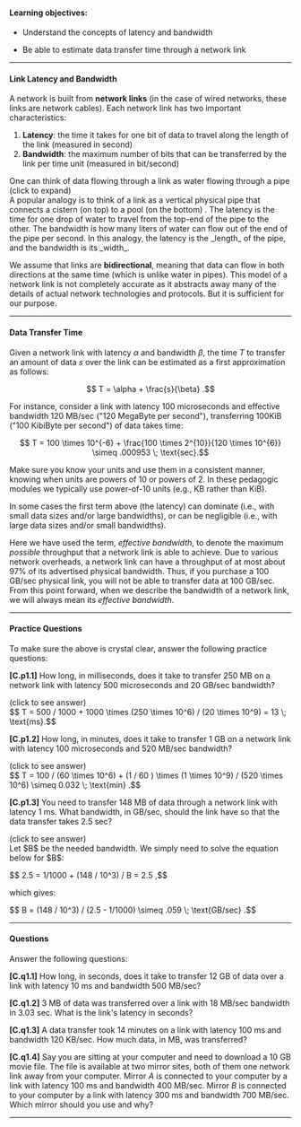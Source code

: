 
#### Learning objectives:

  - Understand the concepts of latency and bandwidth

  - Be able to estimate data transfer time through a network link

---

#### Link Latency and Bandwidth

A network is built from **network links** (in the case of wired
networks, these links are network cables). 
Each network link has two important characteristics:

  1. **Latency**: the time it takes for one bit of data to travel along the length of the link (measured in second)
  2. **Bandwidth**: the maximum number of bits that can be transferred by the link per time unit (measured in bit/second)

<div class="ui accordion fluid">
  <div class="title">
    <i class="dropdown icon"></i>
    One can think of data flowing through a link as water flowing
through a pipe (click to expand)
  </div>
  <div markdown="1" class="ui segment content">
A popular analogy is to think of a link as a vertical physical pipe
that connects a cistern  (on top) to a pool (on the bottom) .  The
latency is the time for one drop of water to travel from the top-end of
the pipe to the other. The bandwidth is how many liters of water can
flow out of the end of the pipe per second.  In this analogy, the
latency is the _length_ of the pipe, and the bandwidth is its _width_.
</div>
</div>

<p> </p>

We assume that links are **bidirectional**, meaning that data can flow in
both directions at the same time (which is unlike water in pipes).  This
model of a network link is not completely accurate as it abstracts away
many of the details of actual network technologies and protocols.  But it
is sufficient for our purpose.




---

#### Data Transfer Time

Given a network link with latency $\alpha$ and bandwidth $\beta$, the time
$T$ to transfer an amount of data $s$ over the link can be estimated as a first
approximation as follows:

$$ T = \alpha + \frac{s}{\beta} .$$


For instance, consider a link with latency 100 microseconds and effective bandwidth
120 MB/sec ("120 MegaByte per second"), transferring 100KiB ("100 KibiByte per second") of data takes time: 

$$ T = 100 \times 10^{-6} + \frac{100 \times 2^{10}}{120 \times 10^{6}}  \simeq .000953 \; \text{sec}.$$

Make sure you know your units and use them in a consistent manner, knowing when units are powers of 10 
or powers of 2. In these pedagogic modules we typically use power-of-10 units (e.g., KB rather than KiB). 

In some cases the first term above (the latency) can dominate (i.e., with
small data sizes and/or large bandwidths), or can be negligible (i.e., with
large data sizes and/or small bandwidths).

Here we have used the term, *effective bandwidth*, to denote the maximum
*possible* throughput that a network link is able to achieve. Due to
various network overheads, a network link can have a throughput of at most
about 97% of its advertised physical bandwidth. Thus, if you purchase a 100
GB/sec physical link, you will not be able to transfer data at 100 GB/sec.
From this point forward, when we describe the bandwidth of a network link,
we will always mean its *effective bandwidth*.


---

#### Practice Questions

To make sure the above is crystal clear, answer the following practice questions:

**[C.p1.1]** How long, in milliseconds, does it take to transfer 250 MB on a network link with latency 500 microseconds and 20 GB/sec bandwidth?
<div class="ui accordion fluid">
  <div class="title">
    <i class="dropdown icon"></i>
    (click to see answer)
  </div>
  <div markdown="1" class="ui segment content">
   $$ T = 500 / 1000 + 1000 \times (250 \times 10^6) / (20 \times 10^9) = 13 \; \text{ms}.$$
  </div>
</div>

<p> </p>

**[C.p1.2]** How long, in minutes, does it take to transfer 1 GB on a network link with latency 100 microseconds and 520 MB/sec bandwidth?
<div class="ui accordion fluid">
  <div class=" title">
    <i class="dropdown icon"></i>
    (click to see answer)
  </div>
  <div markdown="1" class="ui segment content">
   $$ T = 100 / (60 \times 10^6) + (1 / 60 ) \times (1 \times 10^9) / (520 \times 10^6) \simeq 0.032 \; \text{min} .$$
  </div>
</div>

<p> </p>

**[C.p1.3]** You need to transfer 148 MB of data through a network link with latency 1 ms. What bandwidth, in GB/sec, should the link have so that the data transfer takes 2.5 sec?
<div class="ui accordion fluid">
  <div class=" title">
    <i class="dropdown icon"></i>
    (click to see answer)
  </div>
  <div markdown="1" class="ui segment content">
   Let $B$ be the needed bandwidth. We simply need to solve the equation below for $B$:  
<p>$$ 2.5 = 1/1000  + (148 / 10^3) / B  = 2.5 ,$$</p>
   which gives:
<p>$$ B = (148 / 10^3) / (2.5 - 1/1000) \simeq .059 \; \text{GB/sec} .$$</p>

  </div>
</div>

---

#### Questions

Answer the following questions:

**[C.q1.1]** How long, in seconds, does it take to transfer 12 GB of data
over a link with latency 10 ms and bandwidth 500 MB/sec?

<p> </p>

**[C.q1.2]** 3 MB of data was transferred over a link with 18 MB/sec
bandwidth in 3.03 sec. What is the link's latency in seconds?

<p> </p>


**[C.q1.3]** A data transfer took 14 minutes on a link with 
latency 100 ms and bandwidth 120 KB/sec. How much data, in MB, was transferred?


<p> </p>

**[C.q1.4]** Say you are sitting at your computer and need to download a 10
GB movie file. The file is available at two mirror sites, both of them one
network link away from your computer.  Mirror *A* is connected to your
computer by a link with latency 100 ms and bandwidth 400 MB/sec.  Mirror
*B* is connected to your computer by a link with latency 300 ms and
bandwidth 700 MB/sec.  Which mirror should you use and why?

<p> </p>

---

